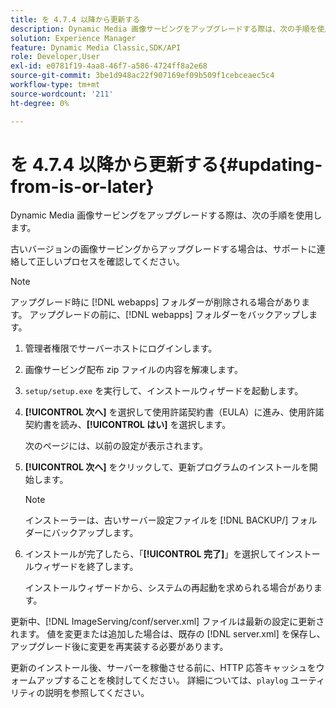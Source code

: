 ```yaml
---
title: を 4.7.4 以降から更新する
description: Dynamic Media 画像サービングをアップグレードする際は、次の手順を使用します。
solution: Experience Manager
feature: Dynamic Media Classic,SDK/API
role: Developer,User
exl-id: e0781f19-4aa8-46f7-a586-4724ff8a2e68
source-git-commit: 3be1d948ac22f907169ef09b509f1cebceaec5c4
workflow-type: tm+mt
source-wordcount: '211'
ht-degree: 0%

---
```


# を 4.7.4 以降から更新する{#updating-from-is-or-later}

Dynamic Media 画像サービングをアップグレードする際は、次の手順を使用します。

古いバージョンの画像サービングからアップグレードする場合は、サポートに連絡して正しいプロセスを確認してください。

>[!NOTE]
>
>アップグレード時に [!DNL webapps] フォルダーが削除される場合があります。 アップグレードの前に、[!DNL webapps] フォルダーをバックアップします。

1. 管理者権限でサーバーホストにログインします。
1. 画像サービング配布 zip ファイルの内容を解凍します。
1. `setup/setup.exe` を実行して、インストールウィザードを起動します。
1. **[!UICONTROL 次へ]** を選択して使用許諾契約書（EULA）に進み、使用許諾契約書を読み、**[!UICONTROL はい]** を選択します。

   次のページには、以前の設定が表示されます。
1. **[!UICONTROL 次へ]** をクリックして、更新プログラムのインストールを開始します。

   >[!NOTE]
   >
   >インストーラーは、古いサーバー設定ファイルを [!DNL BACKUP/] フォルダーにバックアップします。

1. インストールが完了したら、「**[!UICONTROL 完了]**」を選択してインストールウィザードを終了します。

   インストールウィザードから、システムの再起動を求められる場合があります。

更新中、[!DNL ImageServing/conf/server.xml] ファイルは最新の設定に更新されます。 値を変更または追加した場合は、既存の [!DNL server.xml] を保存し、アップグレード後に変更を再実装する必要があります。

更新のインストール後、サーバーを稼働させる前に、HTTP 応答キャッシュをウォームアップすることを検討してください。 詳細については、`playlog` ユーティリティの説明を参照してください。
